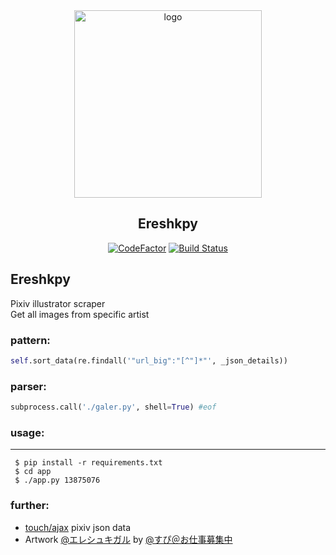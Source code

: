 <div align="center">
   <img width="300" src="https://i.imgur.com/7wdXS8j.png" alt="logo"></br><h2>Ereshkpy</h2>

 [![CodeFactor](https://www.codefactor.io/repository/github/sinkaroid/Ereshkpy/badge)](https://www.codefactor.io/repository/github/sinkaroid/Ereshkpy) [![Build Status](https://travis-ci.com/sinkaroid/Ereshkpy.svg?token=hxuZSUNrWXWyU2G9Fb8V&branch=master)](https://travis-ci.com/sinkaroid/Ereshkpy)  
</div>

## Ereshkpy
Pixiv illustrator scraper  
Get all images from specific artist 
### pattern:
```py
self.sort_data(re.findall('"url_big":"[^"]*"', _json_details))
```  
### parser:
```py
subprocess.call('./galer.py', shell=True) #eof
```
### usage:
----
     $ pip install -r requirements.txt 
     $ cd app 
     $ ./app.py 13875076

### further:
- [touch/ajax](https://www.pixiv.net/touch/ajax/illust/details?illust_id=) pixiv json data
- Artwork [@エレシュキガル](https://www.pixiv.net/en/artworks/80445570) by [@すぴ＠お仕事募集中](https://www.pixiv.net/en/artworks/80445570)